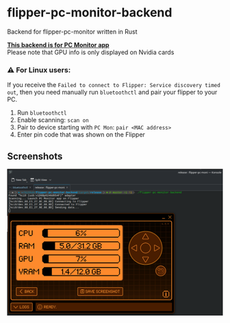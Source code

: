 # flipper-pc-monitor-backend
Backend for flipper-pc-monitor written in Rust

**[This backend is for PC Monitor app](https://github.com/TheSainEyereg/flipper-pc-monitor)**  
Please note that GPU info is only displayed on Nvidia cards

### ⚠️ For Linux users:
If you receive the `Failed to connect to Flipper: Service discovery timed out`, then you need manually run `bluetoothctl` and pair your flipper to your PC.
1. Run `bluetoothctl`
2. Enable scanning: `scan on`
3. Pair to device starting with `PC Mon`: `pair <MAC address>`
4. Enter pin code that was shown on the Flipper

## Screenshots
![app](.github/screenshots/app.png)
